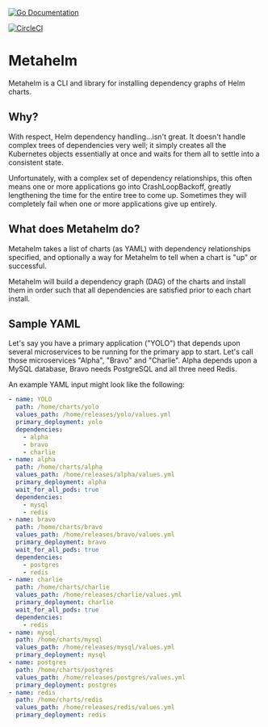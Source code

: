[![Go Documentation](http://img.shields.io/badge/go-documentation-blue.svg?style=flat-square)][godocs]

[godocs]: https://godoc.org/github.com/dollarshaveclub/metahelm

[![CircleCI](https://circleci.com/gh/dollarshaveclub/metahelm.svg?style=svg&circle-token=f906b4f6996b06331f7872e99bd2eb8d26bee537)](https://circleci.com/gh/dollarshaveclub/metahelm)

# Metahelm

Metahelm is a CLI and library for installing dependency graphs of Helm charts.

## Why?

With respect, Helm dependency handling...isn't great. It doesn't handle complex
trees of dependencies very well; it simply creates all the Kubernetes objects
essentially at once and waits for them all to settle into a consistent state.

Unfortunately, with a complex set of dependency relationships, this often means
one or more applications go into CrashLoopBackoff, greatly lengthening the time for
the entire tree to come up. Sometimes they will completely fail when one or
more applications give up entirely.

## What does Metahelm do?

Metahelm takes a list of charts (as YAML) with dependency relationships specified,
and optionally a way for Metahelm to tell when a chart is "up" or successful.

Metahelm will build a dependency graph (DAG) of the charts and install them in
order such that all dependencies are satisfied prior to each chart install.

## Sample YAML

Let's say you have a primary application ("YOLO") that depends upon several
microservices to be running for the primary app to start. Let's call those microservices
"Alpha", "Bravo" and "Charlie". Alpha depends upon a MySQL database, Bravo needs
PostgreSQL and all three need Redis.

An example YAML input might look like the following:

```yaml
- name: YOLO
  path: /home/charts/yolo
  values_path: /home/releases/yolo/values.yml
  primary_deployment: yolo
  dependencies:
    - alpha
    - bravo
    - charlie
- name: alpha
  path: /home/charts/alpha
  values_path: /home/releases/alpha/values.yml
  primary_deployment: alpha
  wait_for_all_pods: true
  dependencies:
    - mysql
    - redis
- name: bravo
  path: /home/charts/bravo
  values_path: /home/releases/bravo/values.yml
  primary_deployment: bravo
  wait_for_all_pods: true
  dependencies:
    - postgres
    - redis
- name: charlie
  path: /home/charts/charlie
  values_path: /home/releases/charlie/values.yml
  primary_deployment: charlie
  wait_for_all_pods: true
  dependencies:
    - redis
- name: mysql
  path: /home/charts/mysql
  values_path: /home/releases/mysql/values.yml
  primary_deployment: mysql
- name: postgres
  path: /home/charts/postgres
  values_path: /home/releases/postgres/values.yml
  primary_deployment: postgres
- name: redis
  path: /home/charts/redis
  values_path: /home/releases/redis/values.yml
  primary_deployment: redis
```
